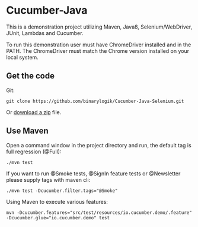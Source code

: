# Cucumber-Java

This is a demonstration project utilizing Maven, Java8, Selenium/WebDriver, JUnit, Lambdas and Cucumber. 

To run this demonstration user must have ChromeDriver installed and in the PATH. The ChromeDriver must match the Chrome
version installed on your local system.

## Get the code

Git:

    git clone https://github.com/binarylogik/Cucumber-Java-Selenium.git

Or [download a zip](https://github.com/binarylogik/Cucumber-Java-Selenium/archive/main.zip) file.

## Use Maven

Open a command window in the project directory and run, the default tag is full regression (@Full):

    ./mvn test

If you want to run @Smoke tests, @SignIn feature tests or @Newsletter please supply tags with maven cli:

    ./mvn test -Dcucumber.filter.tags="@Smoke"

Using Maven to execute various features:

    mvn -Dcucumber.features="src/test/resources/io.cucumber.demo/.feature" -Dcucumber.glue="io.cucumber.demo" test
